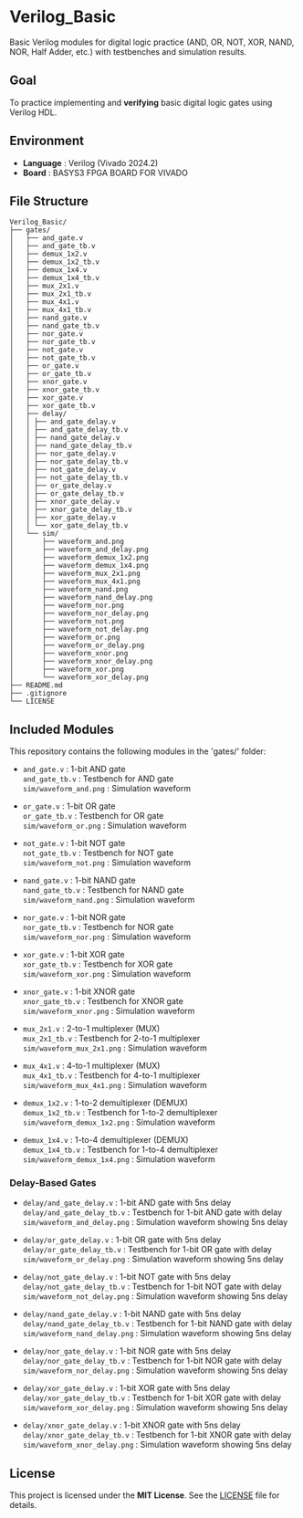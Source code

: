 # Verilog_Basic
Basic Verilog modules for digital logic practice (AND, OR, NOT, XOR, NAND, NOR, Half Adder, etc.) with testbenches and simulation results.

## Goal
To practice implementing and **verifying** basic digital logic gates using Verilog HDL.

## Environment
- **Language** : Verilog (Vivado 2024.2)
- **Board** : BASYS3 FPGA BOARD FOR VIVADO

## File Structure
```
Verilog_Basic/
├── gates/
│   ├── and_gate.v
│   ├── and_gate_tb.v
│   ├── demux_1x2.v
│   ├── demux_1x2_tb.v
│   ├── demux_1x4.v
│   ├── demux_1x4_tb.v
│   ├── mux_2x1.v
│   ├── mux_2x1_tb.v
│   ├── mux_4x1.v
│   ├── mux_4x1_tb.v
│   ├── nand_gate.v
│   ├── nand_gate_tb.v
│   ├── nor_gate.v
│   ├── nor_gate_tb.v
│   ├── not_gate.v
│   ├── not_gate_tb.v
│   ├── or_gate.v
│   ├── or_gate_tb.v
│   ├── xnor_gate.v
│   ├── xnor_gate_tb.v
│   ├── xor_gate.v
│   ├── xor_gate_tb.v
│   ├── delay/
│   │ ├── and_gate_delay.v
│   │ ├── and_gate_delay_tb.v
│   │ ├── nand_gate_delay.v
│   │ ├── nand_gate_delay_tb.v
│   │ ├── nor_gate_delay.v
│   │ ├── nor_gate_delay_tb.v
│   │ ├── not_gate_delay.v
│   │ ├── not_gate_delay_tb.v
│   │ ├── or_gate_delay.v
│   │ ├── or_gate_delay_tb.v
│   │ ├── xnor_gate_delay.v
│   │ ├── xnor_gate_delay_tb.v
│   │ ├── xor_gate_delay.v
│   │ └── xor_gate_delay_tb.v
│   └── sim/
│       ├── waveform_and.png
│       ├── waveform_and_delay.png
│       ├── waveform_demux_1x2.png
│       ├── waveform_demux_1x4.png
│       ├── waveform_mux_2x1.png
│       ├── waveform_mux_4x1.png
│       ├── waveform_nand.png
│       ├── waveform_nand_delay.png
│       ├── waveform_nor.png
│       ├── waveform_nor_delay.png
│       ├── waveform_not.png
│       ├── waveform_not_delay.png
│       ├── waveform_or.png
│       ├── waveform_or_delay.png
│       ├── waveform_xnor.png
│       ├── waveform_xnor_delay.png
│       ├── waveform_xor.png
│       └── waveform_xor_delay.png
├── README.md
├── .gitignore
└── LICENSE
```

## Included Modules 

This repository contains the following modules in the 'gates/' folder:

- `and_gate.v` : 1-bit AND gate  
  `and_gate_tb.v` : Testbench for AND gate  
  `sim/waveform_and.png` : Simulation waveform

- `or_gate.v` : 1-bit OR gate  
  `or_gate_tb.v` : Testbench for OR gate  
  `sim/waveform_or.png` : Simulation waveform

- `not_gate.v` : 1-bit NOT gate  
  `not_gate_tb.v` : Testbench for NOT gate  
  `sim/waveform_not.png` : Simulation waveform

- `nand_gate.v` : 1-bit NAND gate  
  `nand_gate_tb.v` : Testbench for NAND gate  
  `sim/waveform_nand.png` : Simulation waveform

- `nor_gate.v` : 1-bit NOR gate  
  `nor_gate_tb.v` : Testbench for NOR gate  
  `sim/waveform_nor.png` : Simulation waveform

- `xor_gate.v` : 1-bit XOR gate  
  `xor_gate_tb.v` : Testbench for XOR gate  
  `sim/waveform_xor.png` : Simulation waveform

- `xnor_gate.v` : 1-bit XNOR gate  
  `xnor_gate_tb.v` : Testbench for XNOR gate  
  `sim/waveform_xnor.png` : Simulation waveform

- `mux_2x1.v` : 2-to-1 multiplexer (MUX)  
  `mux_2x1_tb.v` : Testbench for 2-to-1 multiplexer  
  `sim/waveform_mux_2x1.png` : Simulation waveform

- `mux_4x1.v` : 4-to-1 multiplexer (MUX)  
  `mux_4x1_tb.v` : Testbench for 4-to-1 multiplexer  
  `sim/waveform_mux_4x1.png` : Simulation waveform
  
- `demux_1x2.v` : 1-to-2 demultiplexer (DEMUX)  
  `demux_1x2_tb.v` : Testbench for 1-to-2 demultiplexer  
  `sim/waveform_demux_1x2.png` : Simulation waveform

- `demux_1x4.v` : 1-to-4 demultiplexer (DEMUX)  
  `demux_1x4_tb.v` : Testbench for 1-to-4 demultiplexer  
  `sim/waveform_demux_1x4.png` : Simulation waveform

### Delay-Based Gates

- `delay/and_gate_delay.v` : 1-bit AND gate with 5ns delay  
  `delay/and_gate_delay_tb.v` : Testbench for 1-bit AND gate with delay  
  `sim/waveform_and_delay.png` : Simulation waveform showing 5ns delay

- `delay/or_gate_delay.v` : 1-bit OR gate with 5ns delay  
  `delay/or_gate_delay_tb.v` : Testbench for 1-bit OR gate with delay  
  `sim/waveform_or_delay.png` : Simulation waveform showing 5ns delay

- `delay/not_gate_delay.v` : 1-bit NOT gate with 5ns delay  
  `delay/not_gate_delay_tb.v` : Testbench for 1-bit NOT gate with delay  
  `sim/waveform_not_delay.png` : Simulation waveform showing 5ns delay

- `delay/nand_gate_delay.v` : 1-bit NAND gate with 5ns delay  
  `delay/nand_gate_delay_tb.v` : Testbench for 1-bit NAND gate with delay  
  `sim/waveform_nand_delay.png` : Simulation waveform showing 5ns delay

- `delay/nor_gate_delay.v` : 1-bit NOR gate with 5ns delay  
  `delay/nor_gate_delay_tb.v` : Testbench for 1-bit NOR gate with delay  
  `sim/waveform_nor_delay.png` : Simulation waveform showing 5ns delay

- `delay/xor_gate_delay.v` : 1-bit XOR gate with 5ns delay  
  `delay/xor_gate_delay_tb.v` : Testbench for 1-bit XOR gate with delay  
  `sim/waveform_xor_delay.png` : Simulation waveform showing 5ns delay

- `delay/xnor_gate_delay.v` : 1-bit XNOR gate with 5ns delay  
  `delay/xnor_gate_delay_tb.v` : Testbench for 1-bit XNOR gate with delay  
  `sim/waveform_xnor_delay.png` : Simulation waveform showing 5ns delay

## License
This project is licensed under the **MIT License**. See the [LICENSE](LICENSE) file for details.
